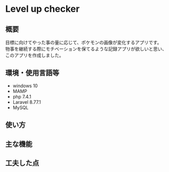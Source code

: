 # Level up checker

## 概要
目標に向けてやった事の量に応じて、ポケモンの画像が変化するアプリです。
物事を継続する際にモチベーションを保てるような記録アプリが欲しいと思い、このアプリを作成しました。

## 環境・使用言語等
- windows 10
- MAMP
- php 7.4.1
- Laravel 8.77.1
- MySQL

## 使い方

## 主な機能

## 工夫した点
